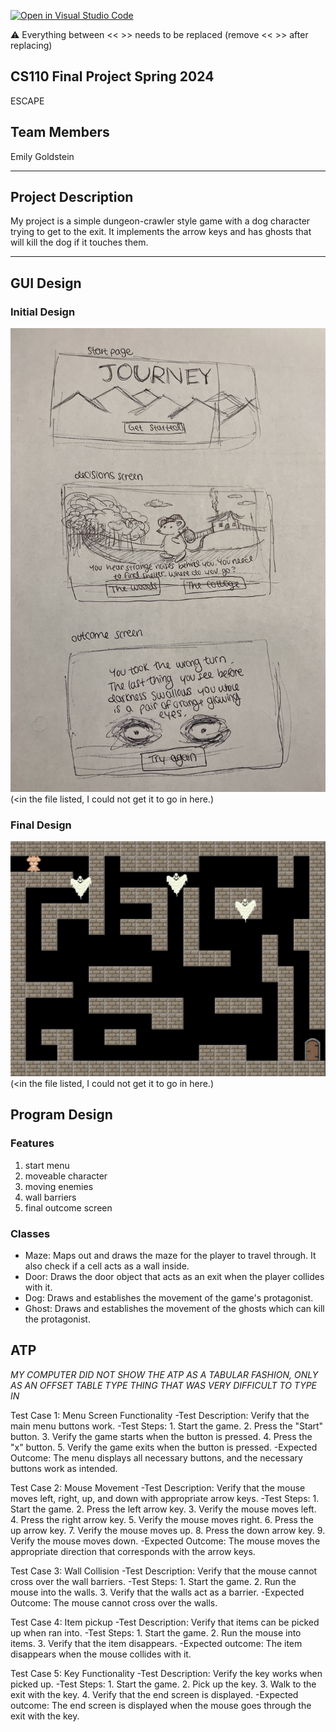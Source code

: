 [![Open in Visual Studio Code](https://classroom.github.com/assets/open-in-vscode-718a45dd9cf7e7f842a935f5ebbe5719a5e09af4491e668f4dbf3b35d5cca122.svg)](https://classroom.github.com/online_ide?assignment_repo_id=14588466&assignment_repo_type=AssignmentRepo)

:warning: Everything between << >> needs to be replaced (remove << >> after replacing)


## CS110 Final Project  Spring 2024 

ESCAPE

## Team Members

Emily Goldstein

***

## Project Description

My project is a simple dungeon-crawler style game with a dog character trying to get to the exit. It implements the arrow keys and has ghosts that will kill the dog if it touches them.

***    

## GUI Design

### Initial Design

![initial gui](assets/gui.jpg) (<in the file listed, I could not get it to go in here.)

### Final Design

![final gui](assets/finalgui.jpg) (<in the file listed, I could not get it to go in here.)

## Program Design

### Features

1. start menu
2. moveable character
3. moving enemies
4. wall barriers
5. final outcome screen 

### Classes

- Maze: Maps out and draws the maze for the player to travel through. It also check if a cell acts as a wall inside. 
- Door: Draws the door object that acts as an exit when the player collides with it.
- Dog: Draws and establishes the movement of the game's protagonist.
- Ghost: Draws and establishes the movement of the ghosts which can kill the protagonist.

## ATP 
*MY COMPUTER DID NOT SHOW THE ATP AS A TABULAR FASHION, ONLY AS AN OFFSET TABLE TYPE THING THAT WAS VERY DIFFICULT TO TYPE IN*


Test Case 1: Menu Screen Functionality 
-Test Description: Verify that the main menu buttons work.
-Test Steps:
    1. Start the game. 
    2. Press the "Start" button.
    3. Verify the game starts when the button is pressed.
    4. Press the "x" button.
    5. Verify the game exits when the button is pressed.
-Expected Outcome: The menu displays all necessary buttons, and the necessary buttons work as intended.


Test Case 2: Mouse Movement 
-Test Description: Verify that the mouse moves left, right, up, and down with appropriate arrow keys.
-Test Steps:
    1. Start the game. 
    2. Press the left arrow key. 
    3. Verify the mouse moves left. 
    4. Press the right arrow key. 
    5. Verify the mouse moves right. 
    6. Press the up arrow key. 
    7. Verify the mouse moves up. 
    8. Press the down arrow key. 
    9. Verify the mouse moves down. 
-Expected Outcome: The mouse moves the appropriate direction that corresponds with the arrow keys. 


Test Case 3: Wall Collision
-Test Description: Verify that the mouse cannot cross over the wall barriers.
-Test Steps:
    1. Start the game.
    2. Run the mouse into the walls. 
    3. Verify that the walls act as a barrier. 
-Expected Outcome: The mouse cannot cross over the walls. 

Test Case 4: Item pickup
-Test Description: Verify that items can be picked up when ran into.
-Test Steps:
    1. Start the game.
    2. Run the mouse into items. 
    3. Verify that the item disappears.
-Expected outcome: The item disappears when the mouse collides with it. 

Test Case 5: Key Functionality
-Test Description: Verify the key works when picked up. 
-Test Steps:
    1. Start the game.
    2. Pick up the key. 
    3. Walk to the exit with the key. 
    4. Verify that the end screen is displayed.
-Expected outcome: The end screen is displayed when the mouse goes through the exit with the key. 